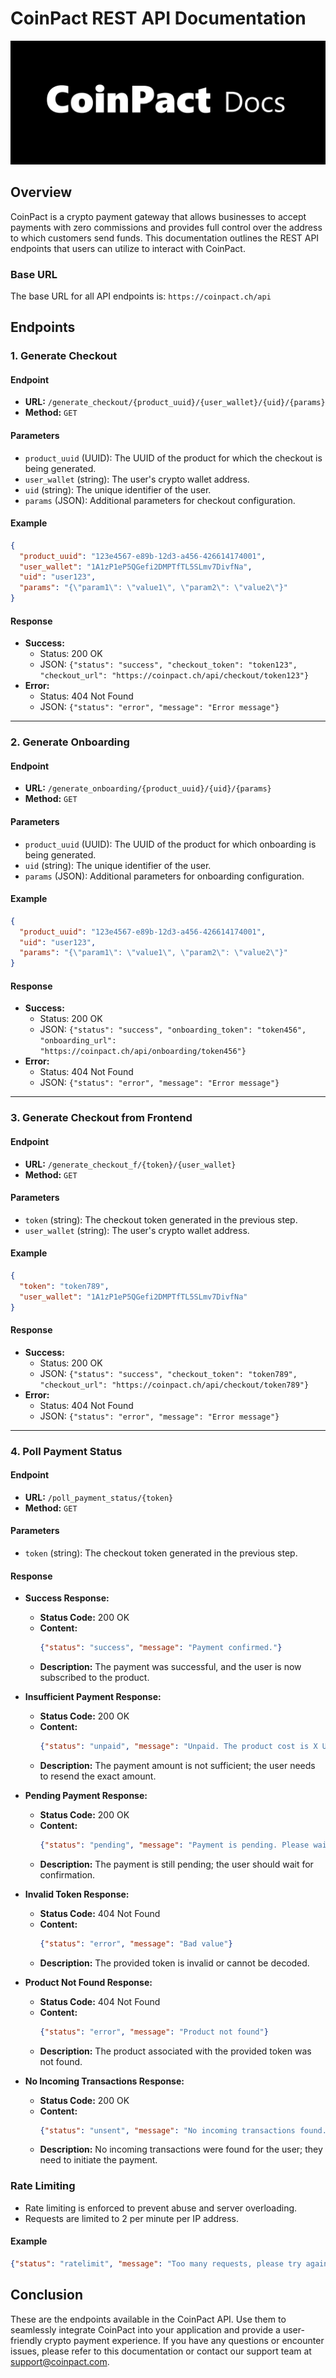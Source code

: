 # CoinPact REST API Documentation
![CoinPact Docs banner](/banner.png)

## Overview

CoinPact is a crypto payment gateway that allows businesses to accept payments with zero commissions and provides full control over the address to which customers send funds. This documentation outlines the REST API endpoints that users can utilize to interact with CoinPact.

### Base URL

The base URL for all API endpoints is: `https://coinpact.ch/api`

## Endpoints

### 1. Generate Checkout

#### Endpoint

- **URL:** `/generate_checkout/{product_uuid}/{user_wallet}/{uid}/{params}`
- **Method:** `GET`

#### Parameters

- `product_uuid` (UUID): The UUID of the product for which the checkout is being generated.
- `user_wallet` (string): The user's crypto wallet address.
- `uid` (string): The unique identifier of the user.
- `params` (JSON): Additional parameters for checkout configuration.

#### Example

```json
{
  "product_uuid": "123e4567-e89b-12d3-a456-426614174001",
  "user_wallet": "1A1zP1eP5QGefi2DMPTfTL5SLmv7DivfNa",
  "uid": "user123",
  "params": "{\"param1\": \"value1\", \"param2\": \"value2\"}"
}
```

#### Response

- **Success:**
  - Status: 200 OK
  - JSON: `{"status": "success", "checkout_token": "token123", "checkout_url": "https://coinpact.ch/api/checkout/token123"}`
- **Error:**
  - Status: 404 Not Found
  - JSON: `{"status": "error", "message": "Error message"}`

---

### 2. Generate Onboarding

#### Endpoint

- **URL:** `/generate_onboarding/{product_uuid}/{uid}/{params}`
- **Method:** `GET`

#### Parameters

- `product_uuid` (UUID): The UUID of the product for which onboarding is being generated.
- `uid` (string): The unique identifier of the user.
- `params` (JSON): Additional parameters for onboarding configuration.

#### Example

```json
{
  "product_uuid": "123e4567-e89b-12d3-a456-426614174001",
  "uid": "user123",
  "params": "{\"param1\": \"value1\", \"param2\": \"value2\"}"
}
```

#### Response

- **Success:**
  - Status: 200 OK
  - JSON: `{"status": "success", "onboarding_token": "token456", "onboarding_url": "https://coinpact.ch/api/onboarding/token456"}`
- **Error:**
  - Status: 404 Not Found
  - JSON: `{"status": "error", "message": "Error message"}`

---

### 3. Generate Checkout from Frontend

#### Endpoint

- **URL:** `/generate_checkout_f/{token}/{user_wallet}`
- **Method:** `GET`

#### Parameters

- `token` (string): The checkout token generated in the previous step.
- `user_wallet` (string): The user's crypto wallet address.

#### Example

```json
{
  "token": "token789",
  "user_wallet": "1A1zP1eP5QGefi2DMPTfTL5SLmv7DivfNa"
}
```

#### Response

- **Success:**
  - Status: 200 OK
  - JSON: `{"status": "success", "checkout_token": "token789", "checkout_url": "https://coinpact.ch/api/checkout/token789"}`
- **Error:**
  - Status: 404 Not Found
  - JSON: `{"status": "error", "message": "Error message"}`

---

### 4. Poll Payment Status

#### Endpoint

- **URL:** `/poll_payment_status/{token}`
- **Method:** `GET`

#### Parameters

- `token` (string): The checkout token generated in the previous step.

#### Response

- **Success Response:**
  - **Status Code:** 200 OK
  - **Content:**
    ```json
    {"status": "success", "message": "Payment confirmed."}
    ```
  - **Description:** The payment was successful, and the user is now subscribed to the product.

- **Insufficient Payment Response:**
  - **Status Code:** 200 OK
  - **Content:**
    ```json
    {"status": "unpaid", "message": "Unpaid. The product cost is X USDT, but only Y USDT was sent, please resend exactly X"}
    ```
  - **Description:** The payment amount is not sufficient; the user needs to resend the exact amount.

- **Pending Payment Response:**
  - **Status Code:** 200 OK
  - **Content:**
    ```json
    {"status": "pending", "message": "Payment is pending. Please wait."}
    ```
  - **Description:** The payment is still pending; the user should wait for confirmation.

- **Invalid Token Response:**
  - **Status Code:** 404 Not Found
  - **Content:**
    ```json
    {"status": "error", "message": "Bad value"}
    ```
  - **Description:** The provided token is invalid or cannot be decoded.

- **Product Not Found Response:**
  - **Status Code:** 404 Not Found
  - **Content:**
    ```json
    {"status": "error", "message": "Product not found"}
    ```
  - **Description:** The product associated with the provided token was not found.

- **No Incoming Transactions Response:**
  - **Status Code:** 200 OK
  - **Content:**
    ```json
    {"status": "unsent", "message": "No incoming transactions found. Please send payment."}
    ```
  - **Description:** No incoming transactions were found for the user; they need to initiate the payment.

### Rate Limiting

- Rate limiting is enforced to prevent abuse and server overloading.
- Requests are limited to 2 per minute per IP address.

#### Example

```json
{"status": "ratelimit", "message": "Too many requests, please try again in 30 seconds."}
```

## Conclusion

These are the endpoints available in the CoinPact API. Use them to seamlessly integrate CoinPact into your application and provide a user-friendly crypto payment experience. If you have any questions or encounter issues, please refer to this documentation or contact our support team at support@coinpact.com.

